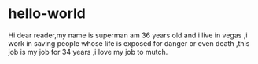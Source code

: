 # hello-world
Hi dear reader,my name is superman am 36 years old and i live in vegas ,i work in saving people whose life is exposed for danger or even death ,this job is my job for 34 years ,i love my job to mutch.

